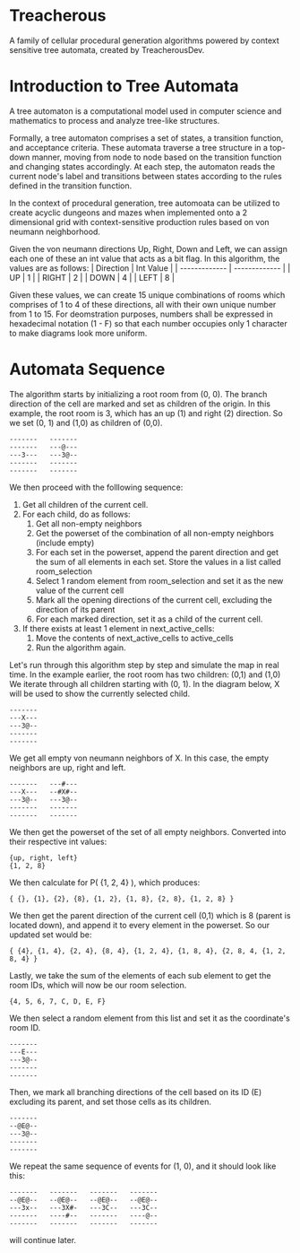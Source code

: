 # Treacherous

A family of cellular procedural generation algorithms powered by context sensitive tree automata, created by TreacherousDev.


# Introduction to Tree Automata
A tree automaton is a computational model used in computer science and mathematics to process and analyze tree-like structures. 

Formally, a tree automaton comprises a set of states, a transition function, and acceptance criteria. These automata traverse a tree structure in a top-down manner, moving from node to node based on the transition function and changing states accordingly. At each step, the automaton reads the current node's label and transitions between states according to the rules defined in the transition function.

In the context of procedural generation, tree automoata can be utilized to create acyclic dungeons and mazes when implemented onto a 2 dimensional grid with context-sensitive production rules based on von neumann neighborhood.

Given the von neumann directions Up, Right, Down and Left, we can assign each one of these an int value that acts as a bit flag. In this algorithm, the values are as follows:
| Direction     | Int Value     |
| ------------- | ------------- |
| UP            | 1             |
| RIGHT         | 2             |
| DOWN          | 4             |
| LEFT          | 8             |

Given these values, we can create 15 unique combinations of rooms which comprises of 1 to 4 of these directions, all with their own unique number from 1 to 15.
For deomstration purposes, numbers shall be expressed in hexadecimal notation (1 - F) so that each number occupies only 1 character to make diagrams look more uniform.


# Automata Sequence
The algorithm starts by initializing a root room from (0, 0). The branch direction of the cell are marked and set as children of the origin.
In this example, the root room is 3, which has an up (1) and right (2) direction.
So we set (0, 1) and (1,0) as children of (0,0).
```
-------   -------
-------   ---@---
---3---   ---3@--
-------   -------
-------   -------
```
We then proceed with the folllowing sequence:
1. Get all children of the current cell.
2. For each child, do as follows:
   1.  Get all non-empty neighbors
   2.  Get the powerset of the combination of all non-empty neighbors (include empty)
   3.  For each set in the powerset, append the parent direction and get the sum of all elements in each set. Store the values in a list called room_selection
   5.  Select 1 random element from room_selection and set it as the new value of the current cell
   6.  Mark all the opening directions of the current cell, excluding the direction of its parent
   7.  For each marked direction, set it as a child of the current cell.
3. If there exists at least 1 element in next_active_cells:
   1.  Move the contents of next_active_cells to active_cells
   2.  Run the algorithm again.

Let's run through this algorithm step by step and simulate the map in real time.
In the example earlier, the root room has two children: (0,1) and (1,0)
We iterate through all children starting with (0, 1). In the diagram below, X will be used to show the currently selected child.
```
-------     
---X---  
---3@--     
-------   
-------   
```
We get all empty von neumann neighbors of X. In this case, the empty neighbors are up, right and left.
```
-------   ---#---  
---X---   --#X#-- 
---3@--   ---3@--   
-------   -------  
-------   -------  
```
We then get the powerset of the set of all empty neighbors.
Converted into their respective int values:
```
{up, right, left}
{1, 2, 8}
```
We then calculate for P( {1, 2, 4} ), which produces:
```
{ {}, {1}, {2}, {8}, {1, 2}, {1, 8}, {2, 8}, {1, 2, 8} }
```
We then get the parent direction of the current cell (0,1) which is 8 (parent is located down), and append it to every element in the powerset. So our updated set would be:
```
{ {4}, {1, 4}, {2, 4}, {8, 4}, {1, 2, 4}, {1, 8, 4}, {2, 8, 4, {1, 2, 8, 4} }
```
Lastly, we take the sum of the elements of each sub element to get the room IDs, which will now be our room selection.
```
{4, 5, 6, 7, C, D, E, F}
```
We then select a random element from this list and set it as the coordinate's room ID. 
```
------- 
---E---
---3@-- 
-------
-------
```
Then, we mark all branching directions of the cell based on its ID (E) excluding its parent, and set those cells as its children.
```
------- 
--@E@--
---3@-- 
-------
-------
```

We repeat the same sequence of events for (1, 0), and it should look like this:
```
-------   -------   -------   -------
--@E@--   --@E@--   --@E@--   --@E@--
---3x--   ---3X#-   ---3C--   ---3C--
-------   ----#--   -------   ----@--
-------   -------   -------   -------
```
<!---
We configure its cell data like this:
```
cell_data[root_room][0, null, null, [1, 2, 4, 8]]
```
The indexes for the cell data are as follows:
| Index | Label             | Description                                                                                                  |
| ----- | ----------------- | ------------------------------------------------------------------------------------------------------------ |
| 0     | Depth             | How many rooms to traverse before reaching the root room                                                     |
| 1     | Parent Direction  | The direction of the parent relative to the current cell, expressed as a bit flag int                        |
| 2     | Parent Position   | The position of the parent cell, expressed as a Vector2i.                                                    |
| 3     | Open Directions   | An array of all the unoccupied von neumann neighbors of the cell, each direction expressed as a bit flag int |
---> 
will continue later.


